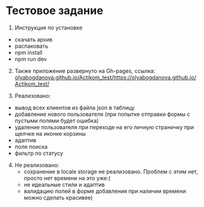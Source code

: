 # Тестовое задание
1. Инструкция по установке
  * скачать архив
  * распаковать
  * npm install
  * npm run dev
2. Также приложение развернуто на Gh-pages, ссылка: [olyabogdanova.github.io/Actikom_test/](https://olyabogdanova.github.io/Actikom_test/)https://olyabogdanova.github.io/Actikom_test/

3. Реализовано:
  * вывод всех клиентов из файла json  в таблицу
  * добавление нового пользователя (при попытке отправки формы с пустыми полями будет ошибка)
  * удаление пользователя при переходе на его личную страничку при щелчке на иконке корзины
  * адаптив
  * поле поиска
  * фильтр по статусу

4. Не реализовано:
   * сохранение в locale storage не реализовано. Проблем с этим нет, просто нет времени на это уже:(
   * не идеальные стили и адаптив
   * валидацию полей в форме добавления при наличии времени можно сделать красивее)
   

